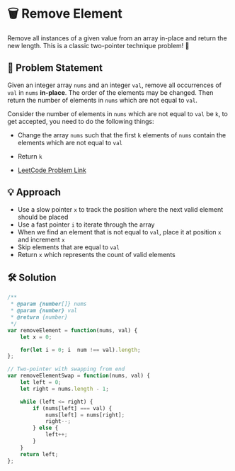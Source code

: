 # 🗑️ Remove Element

Remove all instances of a given value from an array in-place and return the new length. This is a classic two-pointer technique problem! 🎯

## 📝 Problem Statement

Given an integer array `nums` and an integer `val`, remove all occurrences of `val` in `nums` **in-place**. The order of the elements may be changed. Then return the number of elements in `nums` which are not equal to `val`.

Consider the number of elements in `nums` which are not equal to `val` be `k`, to get accepted, you need to do the following things:

- Change the array `nums` such that the first `k` elements of `nums` contain the elements which are not equal to `val`
- Return `k`

- [LeetCode Problem Link](https://leetcode.com/problems/remove-element/)

## 💡 Approach

- Use a slow pointer `x` to track the position where the next valid element should be placed
- Use a fast pointer `i` to iterate through the array
- When we find an element that is not equal to `val`, place it at position `x` and increment `x`
- Skip elements that are equal to `val`
- Return `x` which represents the count of valid elements

## 🛠️ Solution

```js
/**
 * @param {number[]} nums
 * @param {number} val
 * @return {number}
 */
var removeElement = function(nums, val) {
    let x = 0;

    for(let i = 0; i  num !== val).length;
};

// Two-pointer with swapping from end
var removeElementSwap = function(nums, val) {
    let left = 0;
    let right = nums.length - 1;

    while (left <= right) {
        if (nums[left] === val) {
            nums[left] = nums[right];
            right--;
        } else {
            left++;
        }
    }
    return left;
};
```
